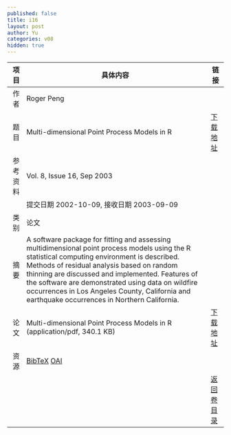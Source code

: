 ```yaml
---
published: false
title: i16
layout: post
author: Yu
categories: v08
hidden: true
---
```


| 项目 | 具体内容 | 链接 |
|---:|---|---|
| 作者 | Roger Peng| |
| 题目 |Multi-dimensional Point Process Models in R | [下载地址](http://www.jstatsoft.org/v08/i16/paper) |
| 参考资料 |Vol. 8, Issue 16, Sep 2003 | |
| | 提交日期 2002-10-09, 接收日期 2003-09-09| | 
| 类别 | 论文| |
| 摘要 | A software package for fitting and assessing multidimensional point process models using the R statistical computing environment is described. Methods of residual analysis based on random thinning are discussed and implemented. Features of the software are demonstrated using data on wildfire occurrences in Los Angeles County, California and earthquake occurrences in Northern California.| |
| 论文 | Multi-dimensional Point Process Models in R  (application/pdf, 340.1 KB)| [下载地址](http://www.jstatsoft.org/v08/i16/paper) |
| 资源 | [BibTeX](http://www.jstatsoft.org/v08/i16/bibtex) [OAI](http://www.jstatsoft.org/oai?verb=GetRecord&identifier=oai.jstatsoft/v08/i16&prefix=oai_dc)| |
| |  | [返回卷目录]({{site.baseurl}}/volume/v08.html) |